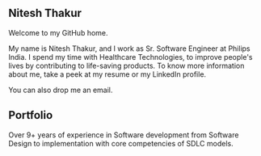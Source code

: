 ## Nitesh Thakur

Welcome to my GitHub home.

My name is Nitesh Thakur, and I work as Sr. Software Engineer at Philips India. I spend my time with Healthcare Technologies, to improve people's lives by contributing to life-saving products. 
To know more information about me, take a peek at my resume or my LinkedIn profile.

You can also drop me an email.

## Portfolio

Over 9+ years of experience in Software development from Software Design to implementation with core competencies of SDLC models.  
